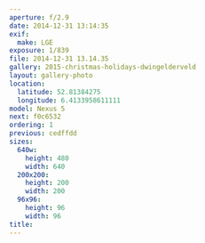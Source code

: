 ```yaml
---
aperture: f/2.9
date: 2014-12-31 13:14:35
exif:
  make: LGE
exposure: 1/839
file: 2014-12-31 13.14.35
gallery: 2015-christmas-holidays-dwingelderveld
layout: gallery-photo
location:
  latitude: 52.81384275
  longitude: 6.4133958611111
model: Nexus 5
next: f0c6532
ordering: 1
previous: cedffdd
sizes:
  640w:
    height: 480
    width: 640
  200x200:
    height: 200
    width: 200
  96x96:
    height: 96
    width: 96
title: 
---
```

